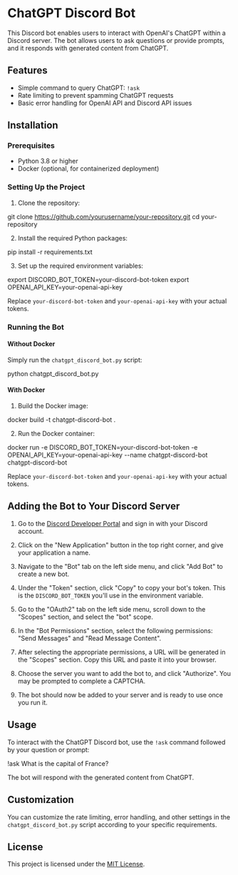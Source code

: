 # ChatGPT Discord Bot

This Discord bot enables users to interact with OpenAI's ChatGPT within a Discord server. The bot allows users to ask questions or provide prompts, and it responds with generated content from ChatGPT.

## Features

- Simple command to query ChatGPT: `!ask`
- Rate limiting to prevent spamming ChatGPT requests
- Basic error handling for OpenAI API and Discord API issues

## Installation

### Prerequisites

- Python 3.8 or higher
- Docker (optional, for containerized deployment)

### Setting Up the Project

1. Clone the repository:

git clone https://github.com/yourusername/your-repository.git
cd your-repository

2. Install the required Python packages:

pip install -r requirements.txt

3. Set up the required environment variables:

export DISCORD_BOT_TOKEN=your-discord-bot-token
export OPENAI_API_KEY=your-openai-api-key

Replace `your-discord-bot-token` and `your-openai-api-key` with your actual tokens.

### Running the Bot

#### Without Docker

Simply run the `chatgpt_discord_bot.py` script:

python chatgpt_discord_bot.py

#### With Docker

1. Build the Docker image:

docker build -t chatgpt-discord-bot .

2. Run the Docker container:

docker run -e DISCORD_BOT_TOKEN=your-discord-bot-token -e OPENAI_API_KEY=your-openai-api-key --name chatgpt-discord-bot chatgpt-discord-bot

Replace `your-discord-bot-token` and `your-openai-api-key` with your actual tokens.

## Adding the Bot to Your Discord Server

1. Go to the [Discord Developer Portal](https://discord.com/developers/applications) and sign in with your Discord account.

2. Click on the "New Application" button in the top right corner, and give your application a name.

3. Navigate to the "Bot" tab on the left side menu, and click "Add Bot" to create a new bot.

4. Under the "Token" section, click "Copy" to copy your bot's token. This is the `DISCORD_BOT_TOKEN` you'll use in the environment variable.

5. Go to the "OAuth2" tab on the left side menu, scroll down to the "Scopes" section, and select the "bot" scope.

6. In the "Bot Permissions" section, select the following permissions: "Send Messages" and "Read Message Content".

7. After selecting the appropriate permissions, a URL will be generated in the "Scopes" section. Copy this URL and paste it into your browser.

8. Choose the server you want to add the bot to, and click "Authorize". You may be prompted to complete a CAPTCHA.

9. The bot should now be added to your server and is ready to use once you run it.

## Usage

To interact with the ChatGPT Discord bot, use the `!ask` command followed by your question or prompt:

!ask What is the capital of France?

The bot will respond with the generated content from ChatGPT.

## Customization

You can customize the rate limiting, error handling, and other settings in the `chatgpt_discord_bot.py` script according to your specific requirements.

## License

This project is licensed under the [MIT License](LICENSE).